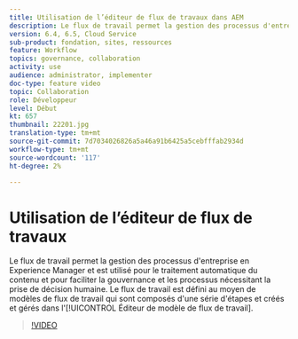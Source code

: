 ```yaml
---
title: Utilisation de l’éditeur de flux de travaux dans AEM
description: Le flux de travail permet la gestion des processus d'entreprise en Experience Manager et est utilisé pour le traitement automatique du contenu et pour faciliter la gouvernance et les processus nécessitant la prise de décision humaine. Le flux de travail est défini au moyen de modèles de flux de travail qui comprennent une série d’étapes et qui sont créés et gérés dans l’éditeur de modèles de flux de travail.
version: 6.4, 6.5, Cloud Service
sub-product: fondation, sites, ressources
feature: Workflow
topics: governance, collaboration
activity: use
audience: administrator, implementer
doc-type: feature video
topic: Collaboration
role: Développeur
level: Début
kt: 657
thumbnail: 22201.jpg
translation-type: tm+mt
source-git-commit: 7d7034026826a5a46a91b6425a5cebfffab2934d
workflow-type: tm+mt
source-wordcount: '117'
ht-degree: 2%

---
```



# Utilisation de l’éditeur de flux de travaux

Le flux de travail permet la gestion des processus d&#39;entreprise en Experience Manager et est utilisé pour le traitement automatique du contenu et pour faciliter la gouvernance et les processus nécessitant la prise de décision humaine. Le flux de travail est défini au moyen de modèles de flux de travail qui sont composés d&#39;une série d&#39;étapes et créés et gérés dans l&#39;[!UICONTROL Éditeur de modèle de flux de travail].

>[!VIDEO](https://video.tv.adobe.com/v/22201/?quality=12&learn=on)
